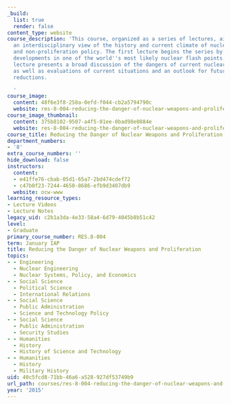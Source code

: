 ```yaml
---
_build:
  list: true
  render: false
content_type: website
course_description: 'This course, organized as a series of lectures, aims to provide
  an interdisciplinary view of the history and current climate of nuclear weapons
  and non-proliferation policy. The first lecture begins the series by discusses nuclear
  developments in one of the world''s most likely nuclear flash points, and the second
  lecture presents a broad discussion of the dangers of current nuclear weapons policies
  as well as evaluations of current situations and an outlook for future nuclear weapons
  reductions.

  '
course_image:
  content: 48f6e3f8-258a-0efd-f044-cb2a5794790c
  website: res-8-004-reducing-the-danger-of-nuclear-weapons-and-proliferation-january-iap-2015
course_image_thumbnail:
  content: 375b8102-9507-a4f5-01ee-0bad98e0884e
  website: res-8-004-reducing-the-danger-of-nuclear-weapons-and-proliferation-january-iap-2015
course_title: Reducing the Danger of Nuclear Weapons and Proliferation
department_numbers:
- '8'
extra_course_numbers: ''
hide_download: false
instructors:
  content:
  - e41ffe76-cbab-05d1-65a7-2bd474cdef72
  - c47b0f23-7244-4650-8686-efb9d3407db9
  website: ocw-www
learning_resource_types:
- Lecture Videos
- Lecture Notes
legacy_uid: c2b1a3da-4e33-58a4-6d79-4045b8b51c42
level:
- Graduate
primary_course_number: RES.8-004
term: January IAP
title: Reducing the Danger of Nuclear Weapons and Proliferation
topics:
- - Engineering
  - Nuclear Engineering
  - Nuclear Systems, Policy, and Economics
- - Social Science
  - Political Science
  - International Relations
- - Social Science
  - Public Administration
  - Science and Technology Policy
- - Social Science
  - Public Administration
  - Security Studies
- - Humanities
  - History
  - History of Science and Technology
- - Humanities
  - History
  - Military History
uid: 40c5fcd8-71bb-46a6-a528-927df53749b9
url_path: courses/res-8-004-reducing-the-danger-of-nuclear-weapons-and-proliferation-january-iap-2015
year: '2015'
---
```


